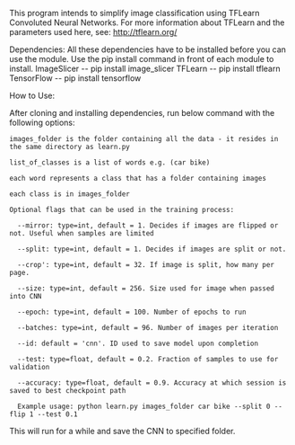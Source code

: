 This program intends to simplify image classification using TFLearn Convoluted Neural Networks.
For more information about TFLearn and the parameters used here, see: http://tflearn.org/

Dependencies:
All these dependencies have to be installed before you can use the module.
Use the pip install command in front of each module to install.
ImageSlicer -- pip install image_slicer
TFLearn -- pip install tflearn
TensorFlow -- pip install tensorflow

How to Use:

  After cloning and installing dependencies, run below command with the following options:
  
    images_folder is the folder containing all the data - it resides in the same directory as learn.py
    
    list_of_classes is a list of words e.g. (car bike)
    
    each word represents a class that has a folder containing images
    
    each class is in images_folder
    
    Optional flags that can be used in the training process:
    
      --mirror: type=int, default = 1. Decides if images are flipped or not. Useful when samples are limited
      
      --split: type=int, default = 1. Decides if images are split or not.
      
      --crop': type=int, default = 32. If image is split, how many per page.
      
      --size: type=int, default = 256. Size used for image when passed into CNN
      
      --epoch: type=int, default = 100. Number of epochs to run
      
      --batches: type=int, default = 96. Number of images per iteration
      
      --id: default = 'cnn'. ID used to save model upon completion
      
      --test: type=float, default = 0.2. Fraction of samples to use for validation
      
      --accuracy: type=float, default = 0.9. Accuracy at which session is saved to best checkpoint path
      
      Example usage: python learn.py images_folder car bike --split 0 --flip 1 --test 0.1
      
  This will run for a while and save the CNN to specified folder.
